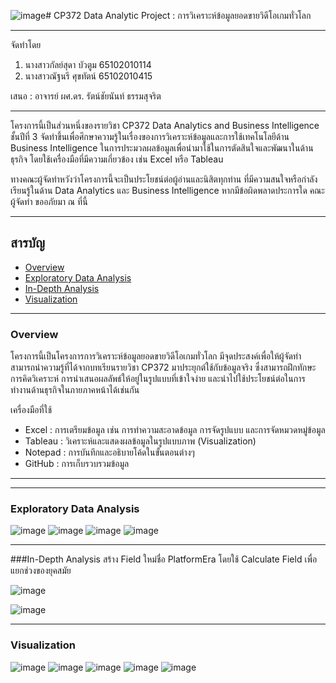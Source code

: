 ![image](https://github.com/user-attachments/assets/2946e7bb-0b97-476f-96b1-66cd4a940ce5)# CP372 Data Analytic Project : การวิเคราะห์ข้อมูลยอดขายวิดีโอเกมทั่วโลก

---

จัดทำโดย
1. นางสาวกัลย์สุดา บัวตูม 65102010114
2. นางสาวณัฐนรี ศุขทัตน์ 65102010415

เสนอ : อาจารย์ ผศ.ดร. รัตน์ชัยนันท์ ธรรมสุจริต

---

โครงการนี้เป็นส่วนหนึ่งของรายวิชา CP372 Data Analytics and Business Intelligence ชั้นปีที่ 3 จัดทำขึ้นเพื่อศึกษาความรู้ในเรื่องของการวิเคราะห์ข้อมูลและการใช้เทคโนโลยีด้าน Business Intelligence ในการประมวลผลข้อมูลเพื่อนำมาใช้ในการตัดสินใจและพัฒนาในด้านธุรกิจ โดยใช้เครื่องมือที่มีความเกี่ยวข้อง เช่น Excel หรือ Tableau

ทางคณะผู้จัดทำหวังว่าโครงการนี้จะเป็นประโยชน์ต่อผู้อ่านและนิสิตทุกท่าน ที่มีความสนใจหรือกำลังเรียนรู้ในด้าน Data Analytics และ Business Intelligence หากมีข้อผิดพลาดประการใด คณะผู้จัดทำ ขออภัยมา ณ ที่นี้

---

## สารบัญ
- [Overview](#Overview)
- [Exploratory Data Analysis](#Exploratory-Data-Analysis)
- [In-Depth Analysis](#In-Depth-Analysis)
- [Visualization](#Visualization)

---
### Overview
โครงการนี้เป็นโครงการการวิเคราะห์ข้อมูลยอดขายวิดีโอเกมทั่วโลก มีจุดประสงค์เพื่อให้ผู้จัดทำสามารถนำความรู้ที่ได้จากบทเรียนรายวิชา CP372 มาประยุกต์ใช้กับข้อมูลจริง ซึ่งสามารถฝึกทักษะการคิดวิเคราะห์ การนำเสนอผลลัพธ์ให้อยู่ในรูปแบบที่เข้าใจง่าย และนำไปใช้ประโยชน์ต่อในการทำงานด้านธุรกิจในภายภาคหน้าได้เช่นกัน

เครื่องมือที่ใช้
- Excel : การเตรียมข้อมูล เช่น การทำความสะอาดข้อมูล การจัดรูปแบบ และการจัดหมวดหมู่ข้อมูล
- Tableau : วิเคราะห์และแสดงผลข้อมูลในรูปแบบภาพ (Visualization)
- Notepad : การบันทึกและอธิบายโค้ดในขั้นตอนต่างๆ
- GitHub : การเก็บรวบรวมข้อมูล

---



---


### Exploratory Data Analysis 
![image](https://github.com/user-attachments/assets/92bbd81a-10de-4f30-bdcf-784764395b1f)
![image](https://github.com/user-attachments/assets/0c4ef0c7-8697-4c36-a9b5-0b379c298a49)
![image](https://github.com/user-attachments/assets/b8739379-0105-4c6e-a2c7-d23f4fb3dbd6)
![image](https://github.com/user-attachments/assets/1db15267-57ee-49db-8942-1954356759e6)

---

###In-Depth Analysis
สร้าง Field ใหม่ชื่อ PlatformEra โดยใช้ Calculate Field เพื่อแยกช่วงของยุคสมัย

![image](https://github.com/user-attachments/assets/345c0624-180b-4212-93cb-e4285631f8f6)


![image](https://github.com/user-attachments/assets/a2b1f725-1ff5-4adb-83ad-0881735e65a1)

---

### Visualization
![image](https://github.com/user-attachments/assets/dd39db57-6c6f-404f-960a-a220397c9b27)
![image](https://github.com/user-attachments/assets/c772081c-4816-447b-bc0a-23b3d789c668)
![image](https://github.com/user-attachments/assets/b2299f04-02b9-4656-bce2-6c60b8b05c42)
![image](https://github.com/user-attachments/assets/63df8136-26ed-4c46-b821-412eadefb563)
![image](https://github.com/user-attachments/assets/5eed8502-ecd8-4ed1-a23d-786c880353a7)

